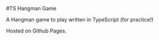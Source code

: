 #TS Hangman Game

A Hangman game to play written in TypeScript (for practice!)

Hosted on Github Pages.
